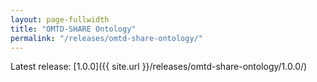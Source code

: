 ```yaml
---
layout: page-fullwidth
title: "OMTD-SHARE Ontology"
permalink: "/releases/omtd-share-ontology/"
---
```


Latest release: [1.0.0]({{ site.url }}/releases/omtd-share-ontology/1.0.0/)

